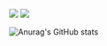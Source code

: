 
<img src="https://img.shields.io/badge/Swift-F05138?style=for-the-badge&logo=Swift&logoColor=white"> <img src="https://img.shields.io/badge/SwiftUI-F05138?style=for-the-badge&logo=Swift&logoColor=white">



![Anurag's GitHub stats](https://github-readme-stats.vercel.app/api?username=fito-daehyeon&show_icons=true&theme=radical)
